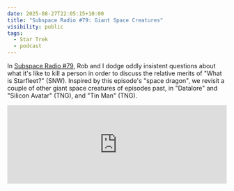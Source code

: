 ```yaml
---
date: 2025-08-27T22:05:15+10:00
title: "Subspace Radio #79: Giant Space Creatures"
visibility: public
tags:
  - Star Trek
  - podcast
---
```


In [Subspace Radio #79](https://www.subspace.fm/episodes/episode-79-giant-space-creatures-snw-3x07-what-is-starfleet), Rob and I dodge oddly insistent questions about what it's like to kill a person in order to discuss the relative merits of "What is Starfleet?" (SNW). Inspired by this episode's "space dragon", we revisit a couple of other giant space creatures of episodes past, in "Datalore" and "Silicon Avatar" (TNG), and "Tin Man" (TNG).

<iframe width="100%" height="180" frameborder="no" scrolling="no" seamless="" src="https://share.transistor.fm/e/eb777931"></iframe>
